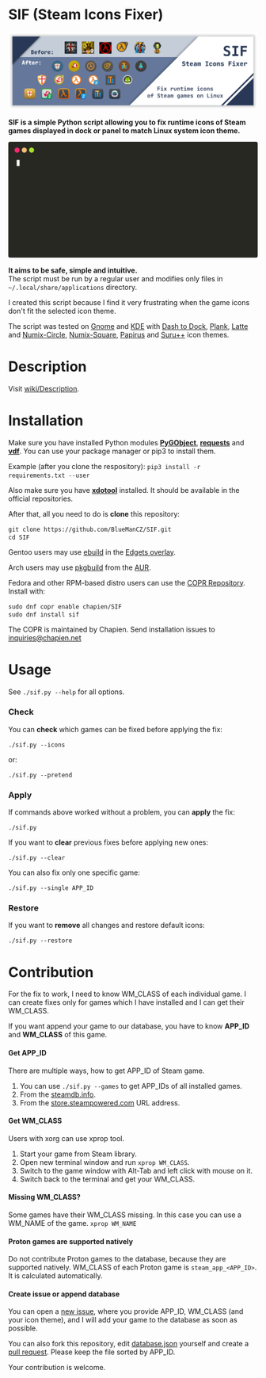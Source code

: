 # SIF (Steam Icons Fixer)

![Dock with icons after fix](images/sif.png)

**SIF is a simple Python script allowing you to fix runtime
icons of Steam games displayed in dock or panel to match
Linux system icon theme.**

![Animation](images/animation.svg)

**It aims to be safe, simple and intuitive.**<br>The script must be run by a regular
user and modifies only files in `~/.local/share/applications` directory.

I created this script because I find it very frustrating when the game
icons don't fit the selected icon theme.

The script was tested on [Gnome](https://www.gnome.org/) and [KDE](https://kde.org/)
with [Dash to Dock](https://micheleg.github.io/dash-to-dock/),
[Plank](https://launchpad.net/plank),
[Latte](https://apps.kde.org/latte-dock/) and
[Numix-Circle](https://github.com/numixproject/numix-icon-theme-circle),
[Numix-Square](https://github.com/numixproject/numix-icon-theme-square),
[Papirus](https://github.com/PapirusDevelopmentTeam/papirus-icon-theme)
and [Suru++](https://github.com/gusbemacbe/suru-plus/) icon themes.

# Description

Visit [wiki/Description](https://github.com/BlueManCZ/SIF/wiki/Description).

# Installation

Make sure you have installed Python modules **[PyGObject](https://pypi.org/project/PyGObject/)**, **[requests](https://pypi.org/project/requests/)**
and **[vdf](https://pypi.org/project/vdf/)**. You can use your package manager or pip3 to install them.

Example (after you clone the respository): `pip3 install -r requirements.txt --user`

Also make sure you have **[xdotool](https://www.mankier.com/1/xdotool)** installed. It should be available in the official repositories.

After that, all you need to do is **clone** this repository:
```
git clone https://github.com/BlueManCZ/SIF.git
cd SIF
```

Gentoo users may use [ebuild](https://github.com/BlueManCZ/edgets/blob/master/app-misc/sif/sif-9999.ebuild) in the [Edgets overlay](https://github.com/BlueManCZ/edgets/).

Arch users may use [pkgbuild](https://aur.archlinux.org/cgit/aur.git/tree/PKGBUILD?h=sif-git) from the [AUR](https://aur.archlinux.org/packages/sif-git/).

Fedora and other RPM-based distro users can use the [COPR Repository](https://copr.fedorainfracloud.org/coprs/chapien/SIF). Install with:
```shell
sudo dnf copr enable chapien/SIF
sudo dnf install sif
```
The COPR is maintained by Chapien. Send installation issues to [inquiries@chapien.net](mailto:inquiries@chapien.net)

# Usage

See `./sif.py --help` for all options.

### Check

You can **check** which games can be fixed before applying the fix:
```
./sif.py --icons
```
or:
```
./sif.py --pretend
```

### Apply

If commands above worked without a problem, you can **apply** the fix:
```
./sif.py 
```
If you want to **clear** previous fixes before applying new ones:
```
./sif.py --clear
```
You can also fix only one specific game:
```
./sif.py --single APP_ID
```

### Restore
If you want to **remove** all changes and restore default icons:
```
./sif.py --restore
```

# Contribution

For the fix to work, I need to know WM_CLASS of each individual game.
I can create fixes only for games which I have installed and I can get
their WM_CLASS.

If you want append your game to our database, you have to know **APP_ID**
and **WM_CLASS** of this game.

#### Get APP_ID

There are multiple ways, how to get APP_ID of Steam game.

1. You can use `./sif.py --games` to get APP_IDs of all installed games.
2. From the [steamdb.info](https://steamdb.info/).
3. From the [store.steampowered.com](https://store.steampowered.com/) URL address.


#### Get WM_CLASS

Users with xorg can use xprop tool.

1. Start your game from Steam library.
2. Open new terminal window and run `xprop WM_CLASS`.
3. Switch to the game window with Alt-Tab and left click with mouse on it.
4. Switch back to the terminal and get your WM_CLASS.

#### Missing WM_CLASS?

Some games have their WM_CLASS missing. In this case you can use a WM_NAME of the game. `xprop WM_NAME`

#### Proton games are supported natively

Do not contribute Proton games to the database, because they are supported natively.
WM_CLASS of each Proton game is `steam_app_<APP_ID>`. It is calculated automatically.

#### Create issue or append database 

You can open a [new issue](https://github.com/BlueManCZ/SIF/issues), where you provide APP_ID, WM_CLASS (and your icon theme),
and I will add your game to the database as soon as possible.

You can also fork this repository, edit [database.json](https://github.com/BlueManCZ/SIF/blob/master/database.json)
yourself and create a [pull request](https://github.com/BlueManCZ/SIF/pulls). Please keep the file sorted by APP_ID.

Your contribution is welcome.
